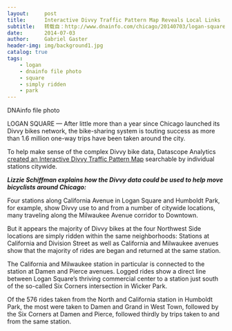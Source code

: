 ```yaml
---
layout:     post
title:      Interactive Divvy Traffic Pattern Map Reveals Local Links
subtitle:   转载自：http://www.dnainfo.com/chicago/20140703/logan-square/interactive-divvy-traffic-pattern-map-reveals-local-links
date:       2014-07-03
author:     Gabriel Gaster
header-img: img/background1.jpg
catalog: true
tags:
    - logan
    - dnainfo file photo
    - square
    - simply ridden
    - park
---
```


DNAinfo file photo



LOGAN SQUARE — After little more than a year since Chicago launched its Divvy bikes network, the bike-sharing system is touting success as more than 1.6 million one-way trips have been taken around the city.

To help make sense of the complex Divvy bike data, Datascope Analytics [created an Interactive Divvy Traffic Pattern Map](http://divvy.datasco.pe/) searchable by individual stations citywide.

***Lizzie Schiffman explains how the Divvy data could be used to help move bicyclists around Chicago:***

Four stations along California Avenue in Logan Square and Humboldt Park, for example, show Divvy use to and from a number of citywide locations, many traveling along the Milwaukee Avenue corridor to Downtown.

But it appears the majority of Divvy bikes at the four Northwest Side locations are simply ridden within the same neighborhoods: Stations at California and Division Street as well as California and Milwaukee avenues show that the majority of rides are began and returned at the same station.

The California and Milwaukee station in particular is connected to the station at Damen and Pierce avenues. Logged rides show a direct line between Logan Square’s thriving commercial center to a station just south of the so-called Six Corners intersection in Wicker Park.

Of the 576 rides taken from the North and California station in Humboldt Park, the most were taken to Damen and Grand in West Town, followed by the Six Corners at Damen and Pierce, followed thirdly by trips taken to and from the same station.
